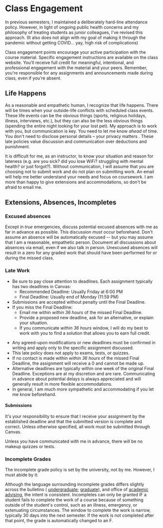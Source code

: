 

# Class Engagement

In previous semesters, I maintained a deliberately hard-line attendance policy. However, in light of ongoing public health concerns and my philosophy of treating students as junior colleagues, I've revised this approach. (It also does not align with my goal of making it through the pandemic without getting COVID... yay, high risk of complications)

Class engagement points encourage your active participation with the course material. Specific engagement instructions are available on the class website. You'll receive full credit for meaningful, intentional, and professional engagement with the material and your peers. Remember, you're responsible for any assignments and announcements made during class, even if you're absent.

## Life Happens

As a reasonable and empathetic human, I recognize that life happens. There will be times when your outside-life conflicts with scheduled class events. These life events can be the obvious things (sports, religious holidays, illness, interviews, etc.), but they can also be the less obvious things (spending the entire night looking for your lost pet). My approach is to work with you, but communication is key. You need to let me know *ahead* of time. You don't need to disclose personal details – your privacy matters
. These late policies value discussion and communication over deductions and punishment. 

It is difficult for me, as an instructor, to know your situation and reason for lateness (e.g. are you sick? did you lose WiFi? struggling with mental health? or just forgot?). Without communication, I will assume that you are choosing not to submit work and do not plan on submitting work. An email will help me better understand your needs and focus on coursework. I am more than happy to give extensions and accommodations, so don't be afraid to email me. 


##  Extensions, Absences, Incompletes

### Excused absences

Except in *true* emergencies, discuss potential excused absences with me as far in advance as possible. This discussion *must* occur beforehand. Don't assume an absence will be automatically excused -- but you may assume that I am a reasonable, empathetic person. Document all discussions about absences via email, even if we also talk in person. Unexcused absences will result in a zero for any graded work that should have been performed for or during the missed class. 


### Late Work

+ Be sure to pay close attention to deadlines.  Each assignment typically has two deadlines in Canvas:
  - Recommended Deadline: Usually Friday at 6:00 PM
  - Final Deadline: Usually end of Monday (11:59 PM)
+ Submissions are accepted without penalty until the Final Deadline.
+ If you miss the Final Deadline:
  - Email me within *within 36 hours* of the missed Final Deadline.
  - Provide a proposed new deadline, ask for an alternative, or explain your situation.
  - If you communicate *within 36 hours* window, I will do my best to work with you to find a solution that allows you to earn full credit.
- Any agreed-upon modifications or new deadlines must be confirmed in writing and apply only to the specific assignment discussed.
- This late policy does not apply to exams, tests, or quizzes.
- If no contact is made within *within 36 hours* of the missed Final Deadline, the assignment will receive a 0 and cannot be made up.
- Alternative deadlines are typically within one week of the original Final Deadline. Exceptions are at my discretion and are rare.
Communicating in advance about potential delays is always appreciated and will generally result in more flexible accommodations.
- In general, I am much more sympathetic and accommodating if you let me know beforehand.

#### Submissions

It's your responsibility to ensure that I receive your assignment by the established deadline and that the submitted version is complete and correct. Unless otherwise specified, all work must be submitted through Canvas.

Unless you have communicated with me in advance, there will be no makeup quizzes or tests.

### Incomplete Grades

The incomplete grade policy is set by the university, not by me. However, I must abide by it:

Although the language surrounding incomplete grades differs slightly across the bulletins ( [undergraduate](https://bulletin.wfu.edu/undergraduate/procedures/exams-grading/#:~:text=Incomplete%20Grade); [graduate](https://bulletin.wfu.edu/graduate/procedures/grading/#:~:text=Grade%20of%20I)), and office of [academic advising]( https://advising.wfu.edu/academic-challenges/incompletes/), the intent is consistent. 
Incompletes can only be granted IF a student fails to complete the work of a course because of something outside of the student's control, such as an illness, emergency, or extenuating circumstances. The window to complete the work is narrow, typically 30 days into the next semester. If the work is not completed after that point, the grade is automatically changed to an F. 
